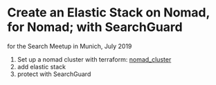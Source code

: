 # Create an Elastic Stack on Nomad, for Nomad; with SearchGuard

for the Search Meetup in Munich, July 2019

1. Set up a nomad cluster with terraform: [nomad\_cluster](./nomad_cluster)
2. add elastic stack
3. protect with SearchGuard
